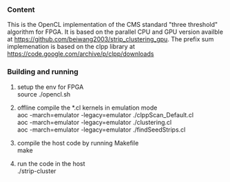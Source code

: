 ### Content

This is the OpenCL implementation of the CMS standard "three threshold" algorithm for FPGA. It is based on the parallel CPU and GPU version availble at https://github.com/beiwang2003/strip_clustering_gpu.
The prefix sum implemenation is based on the clpp library at https://code.google.com/archive/p/clpp/downloads

### Building and running

1. setup the env for FPGA <br />
source ./opencl.sh<br />

2. offline compile the *.cl kernels in emulation mode <br />
aoc -march=emulator -legacy=emulator ./clppScan_Default.cl <br />
aoc -march=emulator -legacy=emulator ./clustering.cl <br />
aoc -march=emulator -legacy=emulator ./findSeedStrips.cl <br />

3. compile the host code by running Makefile <br />
make <br />

4. run the code in the host <br />
./strip-cluster <br />
